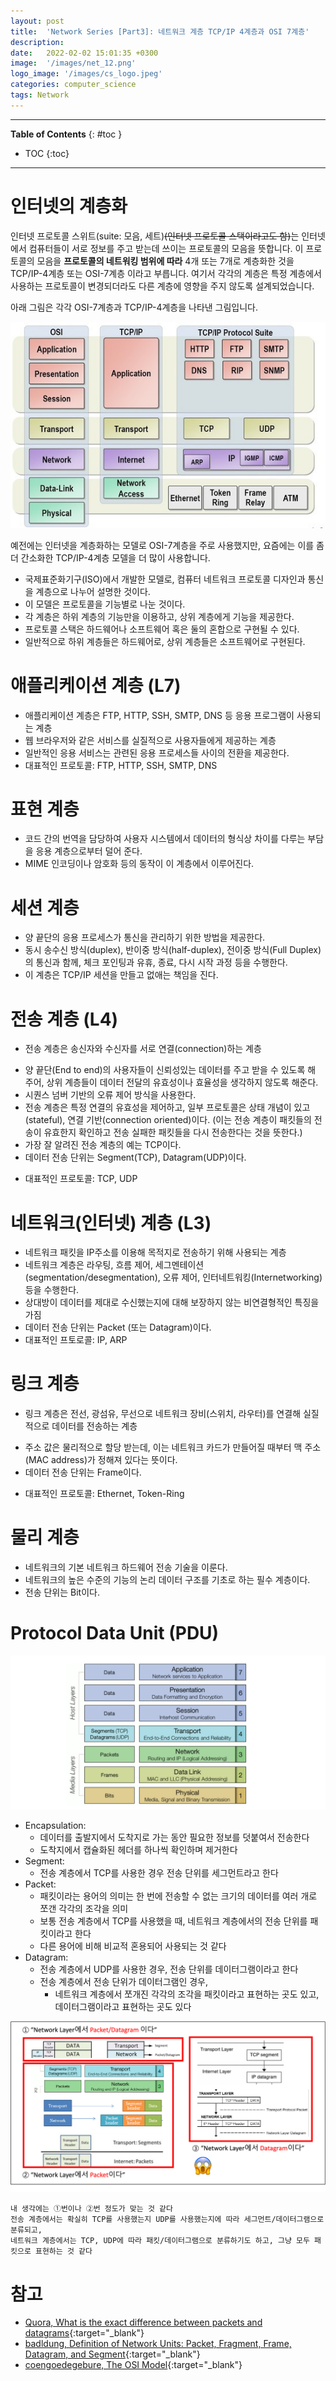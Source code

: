 ```yaml
---
layout: post
title:  'Network Series [Part3]: 네트워크 계층 TCP/IP 4계층과 OSI 7계층'
description: 
date:   2022-02-02 15:01:35 +0300
image:  '/images/net_12.png'
logo_image: '/images/cs_logo.jpeg'
categories: computer_science
tags: Network
---
```


---
**Table of Contents**
{: #toc }
*  TOC
{:toc}
---

# 인터넷의 계층화 

인터넷 프로토콜 스위트(suite: 모음, 세트)~~(인터넷 프로토콜 스택이라고도 함)~~는 인터넷에서 컴퓨터들이 서로 정보를 주고 받는데 쓰이는 프로토콜의 모음을 뜻합니다. 이 프로토콜의 모음을 **프로토콜의 네트워킹 범위에 따라** 4개 또는 7개로 계층화한 것을 TCP/IP-4계층 또는 OSI-7계층 이라고 부릅니다. 여기서 각각의 계층은 특정 계층에서 사용하는 프로토콜이 변경되더라도 다른 계층에 영향을 주지 않도록 설계되었습니다.  

아래 그림은 각각 OSI-7계층과 TCP/IP-4계층을 나타낸 그림입니다.  

![](/images/osi-7-layer.png)  

예전에는 인터넷을 계층화하는 모델로 OSI-7계층을 주로 사용했지만, 요즘에는 이를 좀 더 간소화한 TCP/IP-4계층 모델을 더 많이 사용합니다. 

 * 국제표준화기구(ISO)에서 개발한 모델로, 컴퓨터 네트워크 프로토콜 디자인과 통신을 계층으로 나누어 설명한 것이다.
 * 이 모델은 프로토콜을 기능별로 나눈 것이다. 
 * 각 계층은 하위 계층의 기능만을 이용하고, 상위 계층에게 기능을 제공한다. 
 * 프로토콜 스택은 하드웨어나 소프트웨어 혹은 둘의 혼합으로 구현될 수 있다. 
 * 일반적으로 하위 계층들은 하드웨어로, 상위 계층들은 소프트웨어로 구현된다.

# 애플리케이션 계층 (L7)

- 애플리케이션 계층은 FTP, HTTP, SSH, SMTP, DNS 등 응용 프로그램이 사용되는 계층
- 웹 브라우저와 같은 서비스를 실질적으로 사용자들에게 제공하는 계층
- 일반적인 응용 서비스는 관련된 응용 프로세스들 사이의 전환을 제공한다. 
- 대표적인 프로토콜: FTP, HTTP, SSH, SMTP, DNS

# 표현 계층
* 코드 간의 번역을 담당하여 사용자 시스템에서 데이터의 형식상 차이를 다루는 부담을 응용 계층으로부터 덜어 준다. 
* MIME 인코딩이나 암호화 등의 동작이 이 계층에서 이루어진다. 

# 세션 계층
* 양 끝단의 응용 프로세스가 통신을 관리하기 위한 방법을 제공한다. 
* 동시 송수신 방식(duplex), 반이중 방식(half-duplex), 전이중 방식(Full Duplex)의 통신과 함께, 체크 포인팅과 유휴, 종료, 다시 시작 과정 등을 수행한다. 
* 이 계층은 TCP/IP 세션을 만들고 없애는 책임을 진다.


# 전송 계층 (L4)

- 전송 계층은 송신자와 수신자를 서로 연결(connection)하는 계층
* 양 끝단(End to end)의 사용자들이 신뢰성있는 데이터를 주고 받을 수 있도록 해 주어, 상위 계층들이 데이터 전달의 유효성이나 효율성을 생각하지 않도록 해준다. 
* 시퀀스 넘버 기반의 오류 제어 방식을 사용한다. 
* 전송 계층은 특정 연결의 유효성을 제어하고, 일부 프로토콜은 상태 개념이 있고(stateful), 연결 기반(connection oriented)이다. (이는 전송 계층이 패킷들의 전송이 유효한지 확인하고 전송 실패한 패킷들을 다시 전송한다는 것을 뜻한다.) 
* 가장 잘 알려진 전송 계층의 예는 TCP이다.
* 데이터 전송 단위는 Segment(TCP), Datagram(UDP)이다.
- 대표적인 프로토콜: TCP, UDP

# 네트워크(인터넷) 계층 (L3)

- 네트워크 패킷을 IP주소를 이용해 목적지로 전송하기 위해 사용되는 계층
- 네트워크 계층은 라우팅, 흐름 제어, 세그멘테이션(segmentation/desegmentation), 오류 제어, 인터네트워킹(Internetworking) 등을 수행한다. 
- 상대방이 데이터를 제대로 수신했는지에 대해 보장하지 않는 비연결형적인 특징을 가짐
- 데이터 전송 단위는 Packet (또는 Datagram)이다.
- 대표적인 프토로콜: IP, ARP

# 링크 계층

- 링크 계층은 전선, 광섬유, 무선으로 네트워크 장비(스위치, 라우터)를 연결해 실질적으로 데이터를 전송하는 계층
* 주소 값은 물리적으로 할당 받는데, 이는 네트워크 카드가 만들어질 때부터 맥 주소(MAC address)가 정해져 있다는 뜻이다. 
* 데이터 전송 단위는 Frame이다. 
- 대표적인 프로토콜: Ethernet, Token-Ring

# 물리 계층

* 네트워크의 기본 네트워크 하드웨어 전송 기술을 이룬다. 
* 네트워크의 높은 수준의 기능의 논리 데이터 구조를 기초로 하는 필수 계층이다.
* 전송 단위는 Bit이다.

# Protocol Data Unit (PDU)

![](/images/pdu_1.png)
- Encapsulation:
  - 데이터를 출발지에서 도착지로 가는 동안 필요한 정보를 덧붙여서 전송한다
  - 도착지에서 캡슐화된 헤더를 하나씩 확인하며 제거한다
- Segment:
  - 전송 계층에서 TCP를 사용한 경우 전송 단위를 세그먼트라고 한다
- Packet:
  - 패킷이라는 용어의 의미는 한 번에 전송할 수 없는 크기의 데이터를 여러 개로 쪼갠 각각의 조각을 의미
  - 보통 전송 계층에서 TCP를 사용했을 때, 네트워크 계층에서의 전송 단위를 패킷이라고 한다
  - 다른 용어에 비해 비교적 혼용되어 사용되는 것 같다
- Datagram:
  - 전송 계층에서 UDP를 사용한 경우, 전송 단위를 데이터그램이라고 한다
  - 전송 계층에서 전송 단위가 데이터그램인 경우, 
    - 네트워크 계층에서 쪼개진 각각의 조각을 패킷이라고 표현하는 곳도 있고, 데이터그램이라고 표현하는 곳도 있다

![](/images/pdu_2.png)

```
내 생각에는 ①번이나 ②번 정도가 맞는 것 같다
전송 계층에서는 확실히 TCP를 사용했는지 UDP를 사용했는지에 따라 세그먼트/데이터그램으로 분류되고,
네트워크 계층에서는 TCP, UDP에 따라 패킷/데이터그램으로 분류하기도 하고, 그냥 모두 패킷으로 표현하는 것 같다
```

# 참고

- [Quora, What is the exact difference between packets and datagrams](https://www.quora.com/What-is-the-exact-difference-between-packets-and-datagrams-that-are-used-in-communication-networks){:target="_blank"} 
- [badldung, Definition of Network Units: Packet, Fragment, Frame, Datagram, and Segment](https://www.baeldung.com/cs/networking-packet-fragment-frame-datagram-segment){:target="_blank"} 
- [coengoedegebure, The OSI Model](https://www.coengoedegebure.com/osi-model/){:target="_blank"} 